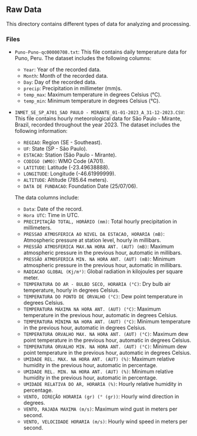 ## Raw Data

This directory contains different types of data for analyzing and processing. 

### Files

- `Puno-Puno-qc00000708.txt`: This file contains daily temperature data for Puno, Peru. The dataset includes the following columns:
  - `Year`: Year of the recorded data.
  - `Month`: Month of the recorded data.
  - `Day`: Day of the recorded data.
  - `precip`: Precipitation in millimeter (mm)s.
  - `temp_max`: Maximum temperature in degrees Celsius (°C).
  - `temp_min`: Minimum temperature in degrees Celsius (°C).

- `INMET_SE_SP_A701_SAO PAULO - MIRANTE_01-01-2023_A_31-12-2023.CSV`: This file contains hourly meteorological data for São Paulo - Mirante, Brazil, recorded throughout the year 2023. The dataset includes the following information:
  - `REGIAO`: Region (SE - Southeast).
  - `UF`: State (SP - São Paulo).
  - `ESTACAO`: Station (São Paulo - Mirante).
  - `CODIGO (WMO)`: WMO Code (A701).
  - `LATITUDE`: Latitude (-23.49638888).
  - `LONGITUDE`: Longitude (-46.61999999).
  - `ALTITUDE`: Altitude (785.64 meters).
  - `DATA DE FUNDACAO`: Foundation Date (25/07/06).

  The data columns include:
  - `Data`: Date of the record.
  - `Hora UTC`: Time in UTC.
  - `PRECIPITAÇÃO TOTAL, HORÁRIO (mm)`: Total hourly precipitation in millimeters.
  - `PRESSAO ATMOSFERICA AO NIVEL DA ESTACAO, HORARIA (mB)`: Atmospheric pressure at station level, hourly in millibars.
  - `PRESSÃO ATMOSFERICA MAX.NA HORA ANT. (AUT) (mB)`: Maximum atmospheric pressure in the previous hour, automatic in millibars.
  - `PRESSÃO ATMOSFERICA MIN. NA HORA ANT. (AUT) (mB)`: Minimum atmospheric pressure in the previous hour, automatic in millibars.
  - `RADIACAO GLOBAL (Kj/m²)`: Global radiation in kilojoules per square meter.
  - `TEMPERATURA DO AR - BULBO SECO, HORARIA (°C)`: Dry bulb air temperature, hourly in degrees Celsius.
  - `TEMPERATURA DO PONTO DE ORVALHO (°C)`: Dew point temperature in degrees Celsius.
  - `TEMPERATURA MÁXIMA NA HORA ANT. (AUT) (°C)`: Maximum temperature in the previous hour, automatic in degrees Celsius.
  - `TEMPERATURA MÍNIMA NA HORA ANT. (AUT) (°C)`: Minimum temperature in the previous hour, automatic in degrees Celsius.
  - `TEMPERATURA ORVALHO MAX. NA HORA ANT. (AUT) (°C)`: Maximum dew point temperature in the previous hour, automatic in degrees Celsius.
  - `TEMPERATURA ORVALHO MIN. NA HORA ANT. (AUT) (°C)`: Minimum dew point temperature in the previous hour, automatic in degrees Celsius.
  - `UMIDADE REL. MAX. NA HORA ANT. (AUT) (%)`: Maximum relative humidity in the previous hour, automatic in percentage.
  - `UMIDADE REL. MIN. NA HORA ANT. (AUT) (%)`: Minimum relative humidity in the previous hour, automatic in percentage.
  - `UMIDADE RELATIVA DO AR, HORARIA (%)`: Hourly relative humidity in percentage.
  - `VENTO, DIREÇÃO HORARIA (gr) (° (gr))`: Hourly wind direction in degrees.
  - `VENTO, RAJADA MAXIMA (m/s)`: Maximum wind gust in meters per second.
  - `VENTO, VELOCIDADE HORARIA (m/s)`: Hourly wind speed in meters per second.
